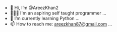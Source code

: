 - 👋 Hi, I’m @AreezKhan2
- 👨🏽‍💻 I'm an aspiring self taught programmer ...
- 🌱 I’m currently learning Python ...
- 📫 How to reach me: areezkhan87@gmail.com ...

<!---
AreezKhan2/AreezKhan2 is a ✨ special ✨ repository because its `README.md` (this file) appears on your GitHub profile.
You can click the Preview link to take a look at your changes.
--->
